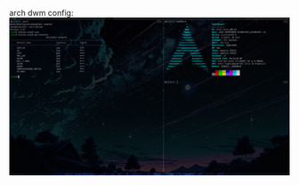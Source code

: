 arch dwm config:
![arch dwm config](https://github.com/ib699/dotfiles/blob/main/dotfiles/dwm%20configs/screenshot-2024-01-07T16-59-56.png)

